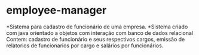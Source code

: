 # employee-manager
*Sistema para cadastro de funcionário de uma empresa.
*Sistema criado com java orientado a objetos com interação com banco de dados relacional
Contem: cadastro de funcionário e seus respectivos cargos, emissão de relatorios de 
funcionarios por cargo e salários por funcionários.
